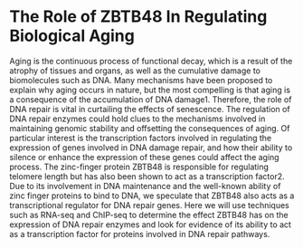 # The Role of ZBTB48 In Regulating Biological Aging

Aging is the continuous process of functional decay, which is a result of the atrophy of tissues and organs, as well as the cumulative damage to biomolecules such as DNA. Many mechanisms have been proposed to explain why aging occurs in nature, but the most compelling is that aging is a consequence of the accumulation of DNA damage1. Therefore, the role of DNA repair is vital in curtailing the effects of senescence. The regulation of DNA repair enzymes could hold clues to the mechanisms involved in maintaining genomic stability and offsetting the consequences of aging. Of particular interest is the transcription factors involved in regulating the expression of genes involved in DNA damage repair, and how their ability to silence or enhance the expression of these genes could affect the aging process. The zinc-finger protein ZBTB48 is responsible for regulating telomere length but has also been shown to act as a transcription factor2. Due to its involvement in DNA maintenance and the well-known ability of zinc finger proteins to bind to DNA, we speculate that ZBTB48 also acts as a transcriptional regulator for DNA repair genes. Here we will use techniques such as RNA-seq and ChIP-seq to determine the effect ZBTB48 has on the expression of DNA repair enzymes and look for evidence of its ability to act as a transcription factor for proteins involved in DNA repair pathways. 
